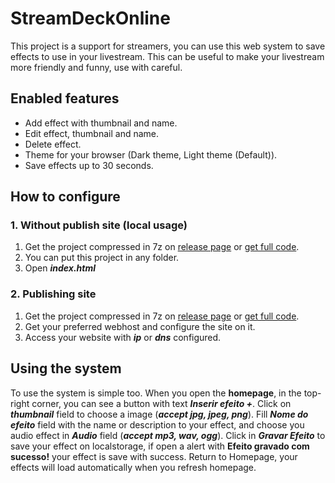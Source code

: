 # StreamDeckOnline

This project is a support for streamers, you can use this web system to save effects to use in your livestream. This can be useful to make your livestream more friendly and funny, use with careful.

## Enabled features

* Add effect with thumbnail and name.
* Edit effect, thumbnail and name.
* Delete effect. 
* Theme for your browser (Dark theme, Light theme (Default)).
* Save effects up to 30 seconds.

## How to configure
### 1. Without publish site (local usage)
1. Get the project compressed in 7z on [release page](https://github.com/buenex/StreamDeckOnline/releases) or [get full code](https://github.com/buenex/StreamDeckOnline).
2. You can put this project in any folder.
3. Open ***index.html***

### 2. Publishing site
1. Get the project compressed in 7z on [release page](https://github.com/buenex/StreamDeckOnline/releases) or [get full code](https://github.com/buenex/StreamDeckOnline).
2. Get your preferred webhost and configure the site on it.
2. Access your website with ***ip*** or ***dns*** configured.

## Using the system
To use the system is simple too. When you open the **homepage**, in the top-right corner, you can see a button with text ***Inserir efeito +***. Click on ***thumbnail*** field to choose a image (***accept jpg, jpeg, png***).
Fill ***Nome do efeito*** field with the name or description to your effect, and choose you audio effect in ***Audio*** field (***accept mp3, wav, ogg***). Click in ***Gravar Efeito*** to save your effect on localstorage, if open a alert with **Efeito gravado com sucesso!** your effect is save with success.
Return to Homepage, your effects will load automatically when you refresh homepage. 
